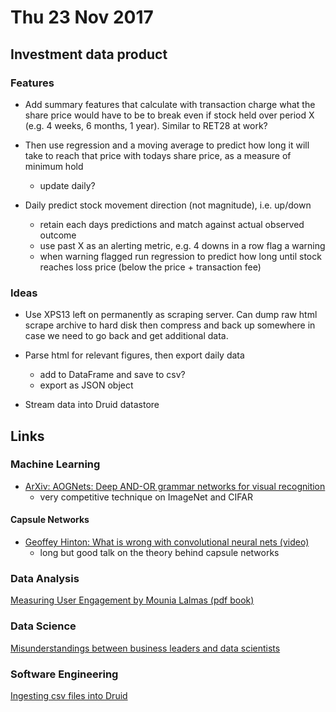 # Thu 23 Nov 2017

## Investment data product

### Features

- Add summary features that calculate with transaction charge what the share price would have to be to break even if stock held over period X (e.g. 4 weeks, 6 months, 1 year). Similar to RET28 at work?

- Then use regression and a moving average to predict how long it will take to reach that price with todays share price, as a measure of minimum hold
    - update daily?

- Daily predict stock movement direction (not magnitude), i.e. up/down
    - retain each days predictions and match against actual observed outcome
    - use past X as an alerting metric, e.g. 4 downs in a row flag a warning
    - when warning flagged run regression to predict how long until stock reaches loss price (below the price + transaction fee)

### Ideas

- Use XPS13 left on permanently as scraping server. Can dump raw html scrape archive to hard disk then compress and back up somewhere in case we need to go back and get additional data.

- Parse html for relevant figures, then export daily data
    - add to DataFrame and save to csv?
    - export as JSON object

- Stream data into Druid datastore

## Links

### Machine Learning

- [ArXiv: AOGNets: Deep AND-OR grammar networks for visual recognition](https://arxiv.org/pdf/1711.05847.pdf)
    - very competitive technique on ImageNet and CIFAR

#### Capsule Networks

- [Geoffey Hinton: What is wrong with convolutional neural nets (video)](https://www.youtube.com/watch?v=rTawFwUvnLE)
    - long but good talk on the theory behind capsule networks

### Data Analysis

[Measuring User Engagement by Mounia Lalmas (pdf book)](http://www.dcs.gla.ac.uk/~mounia/Papers/MUE.pdf)

### Data Science

[Misunderstandings between business leaders and data scientists](https://medium.com/@anandr42/the-data-science-delusion-7759f4eaac8e)

### Software Engineering

[Ingesting csv files into Druid](http://neontapir.github.io/professional/2017/02/10/ingest-csv-druid/)